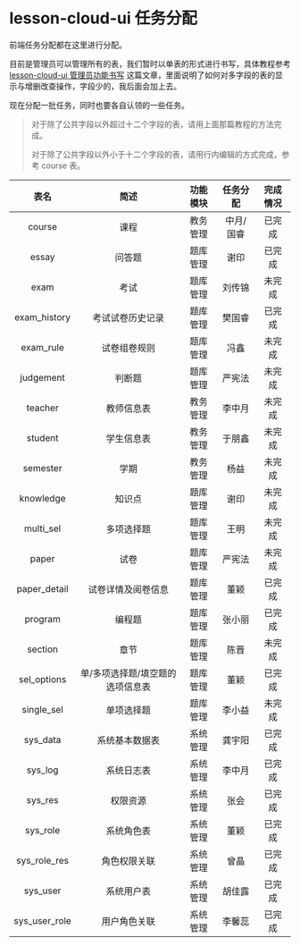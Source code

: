 # lesson-cloud-ui 任务分配

前端任务分配都在这里进行分配。

目前是管理员可以管理所有的表，我们暂时以单表的形式进行书写，具体教程参考 [lesson-cloud-ui 管理员功能书写](lesson-cloud-ui%20管理员功能书写.md) 这篇文章，里面说明了如何对多字段的表的显示与增删改查操作，字段少的，我后面会加上去。

现在分配一批任务，同时也要各自认领的一些任务。

> 对于除了公共字段以外超过十二个字段的表，请用上面那篇教程的方法完成。
>
> 对于除了公共字段以外小于十二个字段的表，请用行内编辑的方式完成，参考 course 表。

| 表名 | 简述 | 功能模块 | 任务分配 | 完成情况
|:------:|:---:|:-----:|:-----:|:-----:
| course | 课程 | 教务管理 | 中月/国睿 | 已完成
| essay | 问答题 | 题库管理 | 谢印 | 已完成
| exam | 考试 | 题库管理 | 刘传锦 | 未完成
| exam_history | 考试试卷历史记录 | 题库管理  | 樊国睿 | 已完成
| exam_rule | 试卷组卷规则 | 题库管理 | 冯鑫 | 未完成
| judgement | 判断题 | 题库管理 | 严宪法 | 未完成
| teacher  | 教师信息表 | 教务管理 | 李中月 | 未完成
| student | 学生信息表 | 教务管理 | 于朋鑫 | 未完成
| semester | 学期 | 教务管理 | 杨益 | 未完成
| knowledge | 知识点 | 题库管理 | 谢印 | 未完成
| multi_sel | 多项选择题 | 题库管理 | 王明 | 未完成
| paper | 试卷 | 题库管理 | 严宪法 | 未完成
| paper_detail | 试卷详情及阅卷信息 | 题库管理 | 董颖 | 已完成
| program | 编程题 | 题库管理 | 张小丽 | 已完成
| section | 章节 | 题库管理 | 陈晋 | 未完成
| sel_options | 单/多项选择题/填空题的选项信息表 | 题库管理 | 董颖 | 已完成
| single_sel | 单项选择题 | 题库管理 | 李小益 | 未完成
| sys_data | 系统基本数据表 | 系统管理 | 龚宇阳 | 已完成
| sys_log | 系统日志表 | 系统管理 | 李中月 | 已完成
| sys_res | 权限资源 | 系统管理 | 张会 | 已完成
| sys_role | 系统角色表 | 系统管理 | 董颖 | 已完成
| sys_role_res | 角色权限关联 | 系统管理 | 曾晶 | 已完成
| sys_user | 系统用户表 | 系统管理 | 胡佳露 | 已完成
| sys_user_role | 用户角色关联 | 系统管理 | 李馨蕊 | 已完成


